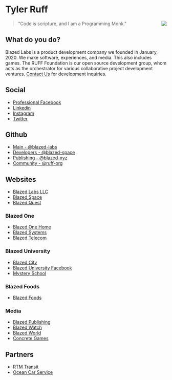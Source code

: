 # Tyler Ruff

<a href="https://blazedlabs.com/"><img align="right" src="https://blazed.sirv.com/logo/Beaker-Dark.png?w=120&h=120"></a>

> "Code is scripture, and I am a Programming Monk."

## What do you do?
Blazed Labs is a product development company we founded in January, 2020.
We make software, experiences, and media. This also includes games. The RUFF Foundation is our open source development group, whom acts as the orchestrator for various collaborative project development ventures. [Contact Us](https://blazed.contact/) for development inquiries.

## Social
- [Professional Facebook](https://facebook.com/blazed.space)
- [Linkedin](https://www.linkedin.com/in/blz-one/)
- [Instagram](https://instagram.com/blazed_labs)
- [Twitter](https://twitter.com/BlazedLabs)

## Github
- [Main - @blazed-labs](https://github.com/blazed-labs)
- [Developers - @blazed-space](https://github.com/blazed-space)
- [Publishing - @blazed-xyz](https://github.com/blazed-xyz)
- [Community - @ruff-org](https://github.com/ruff-org)
  
## Websites
- [Blazed Labs LLC](https://blazedlabs.com/)
- [Blazed Space](https://www.blazed.space/)
- [Blazed Quest](https://blazed.quest/)

### Blazed One
- [Blazed One Home](https://blz.one/)
- [Blazed Systems](https://blazed.systems/)
- [Blazed Telecom](https://blazed.tel/)

### Blazed University
- [Blazed City](https://blazed.city/)
- [Blazed University Facebook](https://www.facebook.com/groups/blazed.edu)
- [Mystery School](https://www.facebook.com/groups/atlantismysteryschool)

### Blazed Foods
- [Blazed Foods](https://blazedfoods.com)

### Media
- [Blazed Publishing](https://blazed.xyz/)
- [Blazed Watch](https://blazed.watch/)
- [Blazed World](https://blazed.world/)
- [Concrete Games](https://blazed.games/)

## Partners
- [RTM Transit](https://rtmtransit.com/)
- [Ocean Car Service](https://oceancarservice.com/)